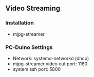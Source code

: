 ## Video Streaming

### Installation

* mjpg-streamer

### PC-Duino Settings

* Network: systemd-networkd (dhcp)
* mjpg-streamer video out port: 1180
* system ssh port: 5800
